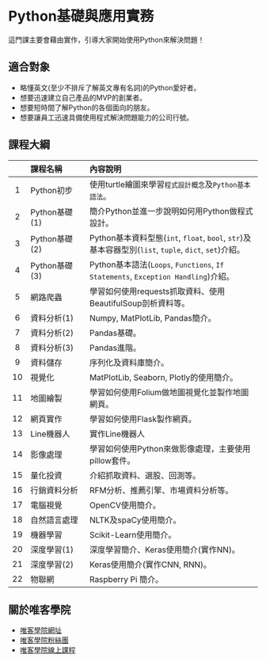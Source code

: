 # Python基礎與應用實務

這門課主要會藉由實作，引導大家開始使用Python來解決問題！

## 適合對象

* 略懂英文(至少不排斥了解英文專有名詞)的Python愛好者。
* 想要迅速建立自己產品的MVP的創業者。
* 想要短時間了解Python的各個面向的朋友。
* 想要讓員工迅速具備使用程式解決問題能力的公司行號。

## 課程大綱

||<div style="width:100px">課程名稱</div>|內容說明|
|:-:|:--|:--|
|1|Python初步|使用turtle繪圖來學習`程式設計概念`及`Python基本語法`。|
|2|Python基礎(1)|簡介Python並進一步說明如何用Python做程式設計。|
|3|Python基礎(2)|Python基本資料型態(`int`, `float`, `bool`, `str`)及基本容器型別(`list`, `tuple`, `dict`, `set`)介紹。|
|4|Python基礎(3)|Python基本語法(`Loops`, `Functions`, `If Statements`, `Exception Handling`)介紹。|
|5|網路爬蟲|學習如何使用requests抓取資料、使用BeautifulSoup剖析資料等。|
|6|資料分析(1)|Numpy, MatPlotLib, Pandas簡介。|
|7|資料分析(2)|Pandas基礎。|
|8|資料分析(3)|Pandas進階。|
|9|資料儲存|序列化及資料庫簡介。|
|10|視覺化|MatPlotLib, Seaborn, Plotly的使用簡介。|
|11|地圖繪製|學習如何使用Folium做地圖視覺化並製作地圖網頁。|
|12|網頁實作|學習如何使用Flask製作網頁。|
|13|Line機器人|實作Line機器人|
|14|影像處理|學習如何使用Python來做影像處理，主要使用pillow套件。|
|15|量化投資|介紹抓取資料、選股、回測等。|
|16|行銷資料分析|RFM分析、推薦引擎、市場資料分析等。|
|17|電腦視覺|OpenCV使用簡介。|
|18|自然語言處理|NLTK及spaCy使用簡介。|
|19|機器學習|Scikit-Learn使用簡介。|
|20|深度學習(1)|深度學習簡介、Keras使用簡介(實作NN)。|
|21|深度學習(2)|Keras使用簡介(實作CNN, RNN)。|
|22|物聯網|Raspberry Pi 簡介。|

## 關於唯客學院

* [唯客學院網址](http://www.vcdemy.com)
* [唯客學院粉絲團](https://www.facebook.com/KHPYAcademy/)
* [唯客學院線上課程](https://khpy.teachable.com)
